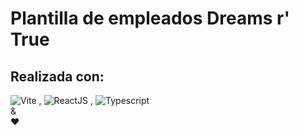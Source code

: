 # Plantilla de empleados Dreams r' True

## Realizada con:
![Vite](https://img.shields.io/badge/-VITE-BA55D3?style=for-the-badge&logo=vite&logoColor=purple) ,
![ReactJS](https://img.shields.io/badge/REACT-black?style=for-the-badge&logo=REACT&logoColor=00CED1) ,
![Typescript](https://img.shields.io/badge/TYPESCRIPT-4682B4?&style=for-the-badge&logo=TYPESCRIPT&logoColor=white)
<br>
&
<br>❤️

